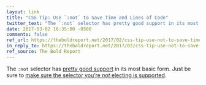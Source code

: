 ```yaml
---
layout: link
title: "CSS Tip: Use `:not` to Save Time and Lines of Code"
twitter_text: "The `:not` selector has pretty good support in its most basic form. Just make sure the selector you’re *not* selecting is supported."
date: 2017-03-02 16:35:00 -0500
comments: false
ref_url: https://theboldreport.net/2017/02/css-tip-use-not-to-save-time-and-lines-of-code/
in_reply_to: https://theboldreport.net/2017/02/css-tip-use-not-to-save-time-and-lines-of-code/
ref_source: The Bold Report
---
```


The `:not` selector has [pretty good support](http://caniuse.com/#feat=css-sel3) in its most basic form. Just be sure to [make sure the selector you’re *not* electing is supported](http://caniuse.com/#feat=css-not-sel-list).